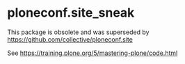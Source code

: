ploneconf.site_sneak
====================

This package is obsolete and was superseded by https://github.com/collective/ploneconf.site

See https://training.plone.org/5/mastering-plone/code.html
